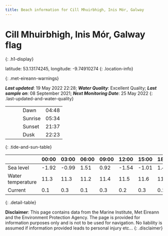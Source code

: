 ```yaml
---
title: Beach information for Cill Mhuirbhigh, Inis Mór, Galway
---
```

# Cill Mhuirbhigh, Inis Mór, Galway <span class="material-icons blue-flag" alt="This a Blue Flag beach">flag</span>
{: .h1-display}

latitude: 53.13174245, longitude: -9.74910274
{: .location-info}


{: .met-eireann-warnings}

___Last updated___: 19 May 2022 22:28; ___Water Quality___: Excellent Quality;
___Last sample on___: 08 September 2021; ___Next Monitoring Date___: 25 May 2022
{: .last-updated-and-water-quality}

|   |   |   |   |   |
|---|---|---|---|---|
|   |   |   | Dawn  | 04:48 |
|   |   |   | Sunrise  | 05:34 |
|   |   |   | Sunset  | 21:37 |
|   |   |   | Dusk  | 22:23 |
{: .tide-and-sun-table}

<div></div>

| | 00:00 | 03:00 | 06:00 | 09:00 | 12:00 | 15:00 | 18:00 | 21:00 |
|---|---|---|---|---|---|---|---|---|
| Sea level | -1.92 | -0.99 | 1.51 | 0.92| -1.54 | -1.01 | 1.49 | 1.27 |
| Water temperature | 11.3 | 11.3 | 11.2 | 11.4 | 11.5 | 11.6 | 11.4 | 11.5 |
| Current | 0.1 | 0.3 | 0.1 | 0.3 | 0.2| 0.3 | 0.2 | 0.3 |
{: .detail-table}

__Disclaimer__: This page contains data from the Marine Institute,
Met Eireann and the Environment Protection Agency. The page is provided for
information purposes only and is not to be used for navigation. No liability
is assumed if information provided leads to personal injury etc...
{: .disclaimer}
